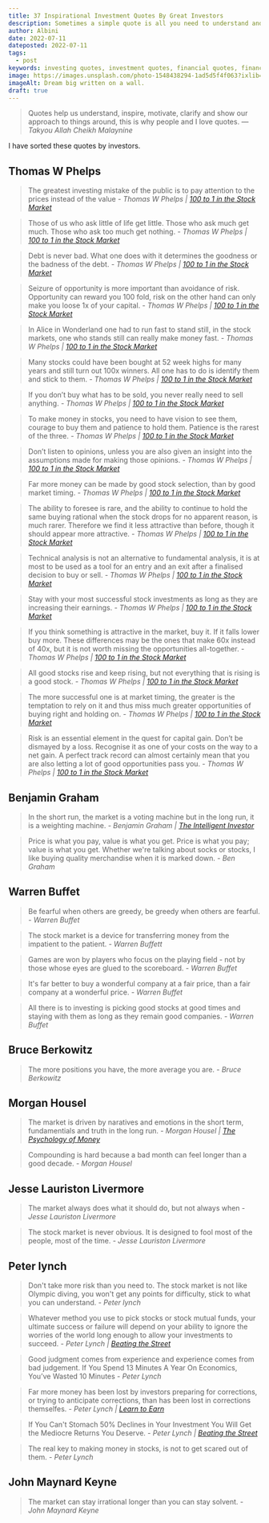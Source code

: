 ```yaml
---
title: 37 Inspirational Investment Quotes By Great Investors
description: Sometimes a simple quote is all you need to understand and motivate you. All these quotes come from great investors. They have more than once proven themselves.
author: Albini
date: 2022-07-11
dateposted: 2022-07-11
tags:
  - post
keywords: investing quotes, investment quotes, financial quotes, financial youtube videos, best financial youtube channel
image: https://images.unsplash.com/photo-1548438294-1ad5d5f4f063?ixlib=rb-1.2.1&ixid=MnwxMjA3fDB8MHxwaG90by1wYWdlfHx8fGVufDB8fHx8&auto=format&fit=crop&w=872&q=80
imageAlt: Dream big written on a wall.
draft: true
---
```


<blockquote>
Quotes help us understand, inspire, motivate, clarify and show our approach to things around, this is why people and I love quotes.
<cite>— Takyou Allah Cheikh Malaynine</cite>
</blockquote>

I have sorted these quotes by investors.

## Thomas W Phelps

<blockquote cite="https://www.goodreads.com/book/show/25225992-100-to-1-in-the-stock-market">
The greatest investing mistake of the public is to pay attention to the prices instead of the value
<cite>- Thomas W Phelps | <a href="https://www.goodreads.com/book/show/25225992-100-to-1-in-the-stock-market">100 to 1 in the Stock Market</a>
</cite>
</blockquote>

<blockquote cite="https://www.goodreads.com/book/show/25225992-100-to-1-in-the-stock-market">
Those of us who ask little of life get little. Those who ask much get much. Those who ask too much get nothing.
<cite>- Thomas W Phelps | <a href="https://www.goodreads.com/book/show/25225992-100-to-1-in-the-stock-market">100 to 1 in the Stock Market</a>
</cite>
</blockquote>

<blockquote cite="https://www.goodreads.com/book/show/25225992-100-to-1-in-the-stock-market">
Debt is never bad. What one does with it determines the goodness or the badness of the debt.
<cite>- Thomas W Phelps | <a href="https://www.goodreads.com/book/show/25225992-100-to-1-in-the-stock-market">100 to 1 in the Stock Market</a>
</cite>
</blockquote>

<blockquote cite="https://www.goodreads.com/book/show/25225992-100-to-1-in-the-stock-market">
Seizure of opportunity is more important than avoidance of risk. Opportunity can reward you 100 fold, risk on the other hand can only make you loose 1x of your capital.
<cite>- Thomas W Phelps | <a href="https://www.goodreads.com/book/show/25225992-100-to-1-in-the-stock-market">100 to 1 in the Stock Market</a>
</cite>
</blockquote>

<blockquote cite="https://www.goodreads.com/book/show/25225992-100-to-1-in-the-stock-market">
In Alice in Wonderland one had to run fast to stand still, in the stock markets, one who stands still can really make money fast.
<cite>- Thomas W Phelps | <a href="https://www.goodreads.com/book/show/25225992-100-to-1-in-the-stock-market">100 to 1 in the Stock Market</a>
</cite>
</blockquote>

<blockquote cite="https://www.goodreads.com/book/show/25225992-100-to-1-in-the-stock-market">
Many stocks could have been bought at 52 week highs for many years and still turn out 100x winners. All one has to do is identify them and stick to them.
<cite>- Thomas W Phelps | <a href="https://www.goodreads.com/book/show/25225992-100-to-1-in-the-stock-market">100 to 1 in the Stock Market</a>
</cite>
</blockquote>

<blockquote cite="https://www.goodreads.com/book/show/25225992-100-to-1-in-the-stock-market">
If you don’t buy what has to be sold, you never really need to sell anything.
<cite>- Thomas W Phelps | <a href="https://www.goodreads.com/book/show/25225992-100-to-1-in-the-stock-market">100 to 1 in the Stock Market</a>
</cite>
</blockquote>

<blockquote cite="https://www.goodreads.com/book/show/25225992-100-to-1-in-the-stock-market">
To make money in stocks, you need to have vision to see them, courage to buy them and patience to hold them. Patience is the rarest of the three.
<cite>- Thomas W Phelps | <a target="_blank" href="https://www.goodreads.com/book/show/25225992-100-to-1-in-the-stock-market">100 to 1 in the Stock Market</a>
</cite>
</blockquote>

<blockquote cite="https://www.goodreads.com/book/show/25225992-100-to-1-in-the-stock-market">
Don’t listen to opinions, unless you are also given an insight into the assumptions made for making those opinions.
<cite>- Thomas W Phelps | <a target="_blank" href="https://www.goodreads.com/book/show/25225992-100-to-1-in-the-stock-market">100 to 1 in the Stock Market</a>
</cite>
</blockquote>

<blockquote cite="https://www.goodreads.com/book/show/25225992-100-to-1-in-the-stock-market">
Far more money can be made by good stock selection, than by good market timing.
<cite>- Thomas W Phelps | <a target="_blank" href="https://www.goodreads.com/book/show/25225992-100-to-1-in-the-stock-market">100 to 1 in the Stock Market</a>
</cite>
</blockquote>

<blockquote cite="https://www.goodreads.com/book/show/25225992-100-to-1-in-the-stock-market">
The ability to foresee is rare, and the ability to continue to hold the same buying rational when the stock drops for no apparent reason, is much rarer. Therefore we find it less attractive than before, though it should appear more attractive.
<cite>- Thomas W Phelps | <a target="_blank" href="https://www.goodreads.com/book/show/25225992-100-to-1-in-the-stock-market">100 to 1 in the Stock Market</a>
</cite>
</blockquote>

<blockquote cite="https://www.goodreads.com/book/show/25225992-100-to-1-in-the-stock-market">
Technical analysis is not an alternative to fundamental analysis, it is at most to be used as a tool for an entry and an exit after a finalised decision to buy or sell.
<cite>- Thomas W Phelps | <a target="_blank" href="https://www.goodreads.com/book/show/25225992-100-to-1-in-the-stock-market">100 to 1 in the Stock Market</a>
</cite>
</blockquote>

<blockquote cite="https://www.goodreads.com/book/show/25225992-100-to-1-in-the-stock-market">
Stay with your most successful stock investments as long as they are increasing their earnings.
<cite>- Thomas W Phelps | <a target="_blank" href="https://www.goodreads.com/book/show/25225992-100-to-1-in-the-stock-market">100 to 1 in the Stock Market</a>
</cite>
</blockquote>

<blockquote cite="https://www.goodreads.com/book/show/25225992-100-to-1-in-the-stock-market">
If you think something is attractive in the market, buy it. If it falls lower buy more. These differences may be the ones that make 60x instead of 40x, but it is not worth missing the opportunities all-together.
<cite>- Thomas W Phelps | <a target="_blank" href="https://www.goodreads.com/book/show/25225992-100-to-1-in-the-stock-market">100 to 1 in the Stock Market</a>
</cite>
</blockquote>

<blockquote cite="https://www.goodreads.com/book/show/25225992-100-to-1-in-the-stock-market">
All good stocks rise and keep rising, but not everything that is rising is a good stock.
<cite>- Thomas W Phelps | <a target="_blank" href="https://www.goodreads.com/book/show/25225992-100-to-1-in-the-stock-market">100 to 1 in the Stock Market</a>
</cite>
</blockquote>

<blockquote cite="https://www.goodreads.com/book/show/25225992-100-to-1-in-the-stock-market">
The more successful one is at market timing, the greater is the temptation to rely on it and thus miss much greater opportunities of buying right and holding on.
<cite>- Thomas W Phelps | <a target="_blank" href="https://www.goodreads.com/book/show/25225992-100-to-1-in-the-stock-market">100 to 1 in the Stock Market</a>
</cite>
</blockquote>

<blockquote cite="https://www.goodreads.com/book/show/25225992-100-to-1-in-the-stock-market">
Risk is an essential element in the quest for capital gain. Don’t be dismayed by a loss. Recognise it as one of your costs on the way to a net gain. A perfect track record can almost certainly mean that you are also letting a lot of good opportunities pass you.
<cite>- Thomas W Phelps | <a target="_blank" href="https://www.goodreads.com/book/show/25225992-100-to-1-in-the-stock-market">100 to 1 in the Stock Market</a>
</cite>
</blockquote>

<!-- Book: 100 to 1 in the Stock Market: A Distinguished Security Analyst Tells How to Make More of Your Investment Opportunities -->

## Benjamin Graham

<blockquote cite="https://sv.wikipedia.org/wiki/The_Intelligent_Investor">
In the short run, the market is a voting machine but in the long run, it is a weighting machine.
<cite>- Benjamin Graham | <a target="_blank" href="https://sv.wikipedia.org/wiki/The_Intelligent_Investor">The Intelligent Investor</a>
</cite>
</blockquote>

<blockquote>
Price is what you pay, value is what you get. Price is what you pay; value is what you get. Whether we're talking about socks or stocks, I like buying quality merchandise when it is marked down.
<cite>- Ben Graham</cite>
</blockquote>

## Warren Buffet

<blockquote>
Be fearful when others are greedy, be greedy when others are fearful.
<cite>- Warren Buffet</cite>
</blockquote>

<blockquote>
The stock market is a device for transferring money from the impatient to the patient.
<cite>- Warren Buffett</cite>
</blockquote>

<blockquote>
Games are won by players who focus on the playing field - not by those whose eyes are glued to the scoreboard.
<cite>- Warren Buffet</cite>
</blockquote>

<blockquote>
It's far better to buy a wonderful company at a fair price, than a fair company at a wonderful price.
<cite>- Warren Buffet</cite>
</blockquote>

<blockquote>
All there is to investing is picking good stocks at good times and staying with them as long as they remain good companies.
<cite>- Warren Buffet</cite>
</blockquote>

## Bruce Berkowitz
<blockquote>
The more positions you have, the more average you are.
<cite>- Bruce Berkowitz</cite>
</blockquote>

<!-- Book?? -->

## Morgan Housel

<blockquote cite="">
The market is driven by naratives and emotions in the short term, fundamentials and truth in the long run.
<cite>- Morgan Housel | <a target="_blank" href="">The Psychology of Money</a>
</cite>
</blockquote>

<blockquote>
Compounding is hard because a bad month can feel longer than a good decade.
<cite>- Morgan Housel</cite>
</blockquote>

## Jesse Lauriston Livermore

<blockquote>
The market always does what it should do, but not always when
<cite>- Jesse Lauriston Livermore</cite>
</blockquote>

<blockquote>
The stock market is never obvious. It is designed to fool most of the people, most of the time.
<cite>- Jesse Lauriston Livermore</cite>
</blockquote>

<!-- <blockquote>
You can’t become a great investor overnight because the most important lessons can’t be taught. They have to be experienced.
<cite>- Ian Cassel</cite>
</blockquote> -->

## Peter lynch

<blockquote>
Don't take more risk than you need to. The stock market is not like Olympic diving, you won't get any points for difficulty, stick to what you can understand.
<cite>- Peter lynch</cite>
</blockquote>

<blockquote cite="https://www.goodreads.com/book/show/762464.Beating_the_Street">
Whatever method you use to pick stocks or stock mutual funds, your ultimate success or failure will depend on your ability to ignore the worries of the world long enough to allow your investments to succeed.
<cite>- Peter Lynch | <a target="_blank" href="https://www.goodreads.com/book/show/762464.Beating_the_Street">Beating the Street</a></cite>
</blockquote>

<blockquote>
Good judgment comes from experience and experience comes from bad judgement.
If You Spend 13 Minutes A Year On Economics, You’ve Wasted 10 Minutes
<cite>- Peter Lynch</cite>
</blockquote>

<blockquote cite="https://www.goodreads.com/book/show/817589.Learn_to_Earn">
Far more money has been lost by investors preparing for corrections, or trying to anticipate corrections, than has been lost in corrections themselfes.
<cite>- Peter Lynch | <a target="_blank" href="https://www.goodreads.com/book/show/817589.Learn_to_Earn">Learn to Earn</a>
</cite>
</blockquote>

<blockquote cite="https://www.goodreads.com/book/show/762464.Beating_the_Street">
If You Can't Stomach 50% Declines in Your Investment You Will Get the Mediocre Returns You Deserve.
<cite>- Peter Lynch | <a target="_blank" href="https://www.goodreads.com/book/show/762464.Beating_the_Street">Beating the Street</a></cite>
</blockquote>

<blockquote>
The real key to making money in stocks, is not to get scared out of them.
<cite>- Peter Lynch</cite>
</blockquote>

## John Maynard Keyne

<blockquote>
The market can stay irrational longer than you can stay solvent.
<cite>- John Maynard Keyne</cite>
</blockquote>

<!-- Many books. -->
